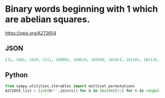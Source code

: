 # Binary words beginning with 1 which are abelian squares\.
https://oeis.org/A272654
## JSON
```JSON
[11, 1001, 1010, 1111, 100001, 100010, 100100, 101011, 101101, 101110, 110011, 110101, 110110, 111111, 10000001, 10000010, 10000100, 10001000, 10010011, 10010101, 10010110, 10011001, 10011010, 10011100, 10100011, 10100101, 10100110, 10101001, 10101010, 10101100]
```
## Python
```Python
from sympy.utilities.iterables import multiset_permutations
A272654_list = [int(b+''.join(s)) for b in (bin(n)[2:] for n in range(1,100)) for s in multiset_permutations(sorted(b))] # _Chai Wah Wu_, May 15 2016
```
